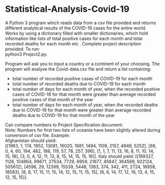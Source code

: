 # Statistical-Analysis-Covid-19
A Python 3 program which reads data from a csv file provided and returns different analytical results of the COVID-19 cases for the entire world. Works by using a dictionary filled with smaller dictionaries, which hold information like lists of total positive cases for each month and total recorded deaths for each month etc . Complete project description provided.
To run:        
python3 Project2.py. 
  
Program will ask you to input a country or a continent of your choosing. The program will analyse the Covid-data.csv file and return a list containing:
  - total number of recorded positive cases of COVID-19 for each month
  - total number of recorded deaths due to COVID-19 for each month
  - total number of days for each month of year, when the recorded postiive cases of COVID-19 for that month were greater than average recorded positive cases of that month of the year
  - total number of days for each month of year, when the recorded deaths due to COVID-19 for that month were greater than average recorded deaths due to COVID-19 for that month of the year
  
Can compare numbers to Project Specification document:     
Note: Numbers for first two lists of oceania have been slightly altered during conversion of csv file. 
Example:  
Afghanistan should yield:  
[[1963, 1, 174, 1952, 13081, 16020, 1681, 1494, 1109, 2157, 4849, 5252], [86, 0, 4, 60, 194, 482, 188, 119, 57, 78, 257, 396], [1, 1, 7, 11, 13, 16, 8, 11, 10, 14, 15, 18], [3, 0, 4, 12, 11, 13, 8, 15, 14, 15, 15, 16]]. 
Italy should yield:
[[169327, 1126, 104664, 99671, 27534, 7729, 6959, 21677, 45647, 364569, 922124, 505612], [4596, 29, 12399, 15539, 5448, 1383, 374, 342, 411, 2724, 16958, 18583], [8, 8, 17, 15, 11, 15, 14, 12, 15, 11, 15, 15], [6, 6, 14, 17, 12, 16, 13, 4, 15, 12, 15, 15]]. 
  
    
